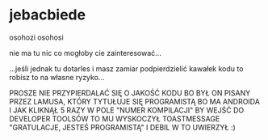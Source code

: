 # jebacbiede
osohozi osohosi

nie ma tu nic co mogłoby cie zainteresować...


...jeśli jednak tu dotarles i masz zamiar podpierdzielić kawałek kodu to robisz to na własne ryzyko...


PROSZE NIE PRZYPIERDALAĆ SIĘ O JAKOŚĆ KODU BO BYŁ ON PISANY PRZEZ LAMUSA, KTÓRY TYTUŁUJE SIĘ PROGRAMISTĄ BO MA ANDROIDA I JAK KLIKNĄŁ 5 RAZY W POLE "NUMER KOMPILACJI" BY WEJŚĆ DO DEVELOPER TOOLSÓW TO MU WYSKOCZYŁ TOASTMESSAGE "GRATULACJE, JESTEŚ PROGRAMISTĄ" I DEBIL W TO UWIERZYŁ :)

